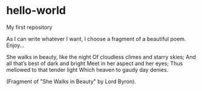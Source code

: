 # hello-world
My first repository

As I can write whatever I want, I choose a fragment of a beautiful poem. 
Enjoy...

She walks in beauty, like the night 
Of cloudless climes and starry skies; 
And all that’s best of dark and bright 
Meet in her aspect and her eyes; 
Thus mellowed to that tender light 
Which heaven to gaudy day denies.

(Fragment of "She Walks in Beauty" by Lord Byron).

